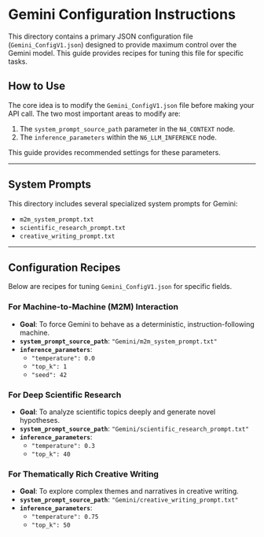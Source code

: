 # Gemini Configuration Instructions

This directory contains a primary JSON configuration file (`Gemini_ConfigV1.json`) designed to provide maximum control over the Gemini model. This guide provides recipes for tuning this file for specific tasks.

## How to Use

The core idea is to modify the `Gemini_ConfigV1.json` file before making your API call. The two most important areas to modify are:
1.  The `system_prompt_source_path` parameter in the `N4_CONTEXT` node.
2.  The `inference_parameters` within the `N6_LLM_INFERENCE` node.

This guide provides recommended settings for these parameters.

---

## System Prompts

This directory includes several specialized system prompts for Gemini:
-   `m2m_system_prompt.txt`
-   `scientific_research_prompt.txt`
-   `creative_writing_prompt.txt`

---

## Configuration Recipes

Below are recipes for tuning `Gemini_ConfigV1.json` for specific fields.

### For Machine-to-Machine (M2M) Interaction
-   **Goal**: To force Gemini to behave as a deterministic, instruction-following machine.
-   **`system_prompt_source_path`**: `"Gemini/m2m_system_prompt.txt"`
-   **`inference_parameters`**:
    -   `"temperature": 0.0`
    -   `"top_k": 1`
    -   `"seed": 42`

### For Deep Scientific Research
-   **Goal**: To analyze scientific topics deeply and generate novel hypotheses.
-   **`system_prompt_source_path`**: `"Gemini/scientific_research_prompt.txt"`
-   **`inference_parameters`**:
    -   `"temperature": 0.3`
    -   `"top_k": 40`

### For Thematically Rich Creative Writing
-   **Goal**: To explore complex themes and narratives in creative writing.
-   **`system_prompt_source_path`**: `"Gemini/creative_writing_prompt.txt"`
-   **`inference_parameters`**:
    -   `"temperature": 0.75`
    -   `"top_k": 50`
